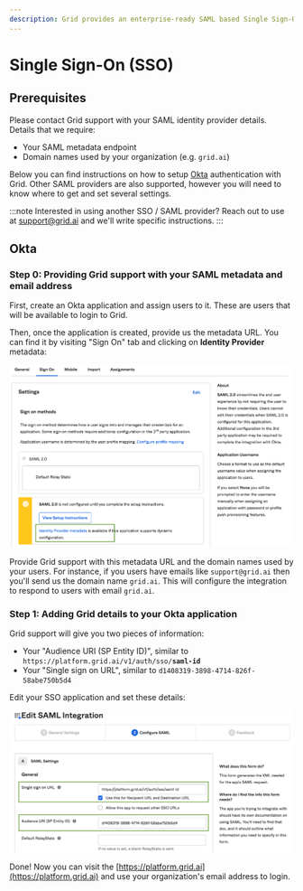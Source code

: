 ```yaml
---
description: Grid provides an enterprise-ready SAML based Single Sign-On (SSO)
---
```


# Single Sign-On \(SSO\)

## Prerequisites

Please contact Grid support with your SAML identity provider details. Details that we require:

* Your SAML metadata endpoint
* Domain names used by your organization \(e.g. `grid.ai`\)

Below you can find instructions on how to setup [Okta](https://www.okta.com/) authentication with Grid. Other SAML providers are also supported, however you will need to know where to get and set several settings.

:::note
Interested in using another SSO / SAML provider? Reach out to use at [support@grid.ai](mailto:support@grid.ai) and we'll write specific instructions.
:::
## Okta

### Step 0: **Providing Grid support with your SAML metadata and email address**

First, create an Okta application and assign users to it. These are users that will be available to login to Grid.

Then, once the application is created, provide us the metadata URL. You can find it by visiting "Sign On" tab and clicking on **Identity Provider** metadata:

![Okta application edit screen&apos;s &quot;Sign-on&quot; tab.](/images/platform/okta-config.png)

Provide Grid support with this metadata URL and the domain names used by your users. For instance, if you users have emails like `support@grid.ai` then you'll send us the domain name `grid.ai`. This will configure the integration to respond to users with email `grid.ai`.

### Step 1: Adding Grid details to your Okta application

Grid support will give you two pieces of information:

* Your "Audience URI \(SP Entity ID\)", similar to `https://platform.grid.ai/v1/auth/sso/`**`saml-id`**
* Your "Single sign on URL", similar to `d1408319-3898-4714-826f-58abe750b5d4`

Edit your SSO application and set these details:

![Okta Edit SAML Integration page.](/images/platform/saml-config.png)

Done! Now you can visit the [https://platform.grid.ai](https://platform.grid.ai) and use your organization's email address to login.

